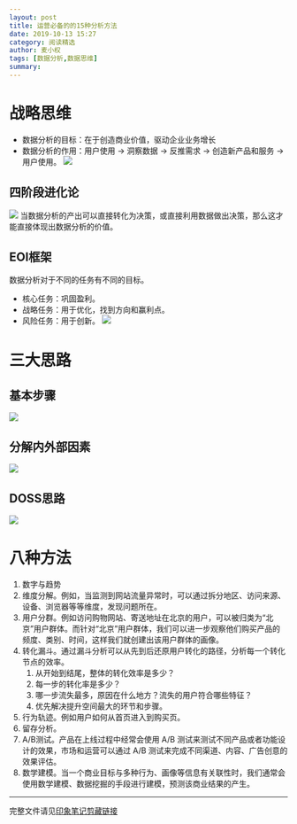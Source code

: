 ```yaml
---
layout: post
title: 运营必备的的15种分析方法
date: 2019-10-13 15:27
category: 阅读精选
author: 麦小权
tags: [数据分析,数据思维]
summary: 
---
```


# 战略思维
- 数据分析的目标：在于创造商业价值，驱动企业业务增长
- 数据分析的作用：用户使用 -> 洞察数据 -> 反推需求 -> 创造新产品和服务 -> 用户使用。
![](http://img.edgev.cn//edgev/20191013160946.png)
## 四阶段进化论
![](http://img.edgev.cn//edgev/20191013161424.png)
当数据分析的产出可以直接转化为决策，或直接利用数据做出决策，那么这才能直接体现出数据分析的价值。

## EOI框架
数据分析对于不同的任务有不同的目标。
- 核心任务：巩固盈利。
- 战略任务：用于优化，找到方向和赢利点。
- 风险任务：用于创新。
![](http://img.edgev.cn//edgev/20191013161608.jpg)

# 三大思路
## 基本步骤
![](http://img.edgev.cn//edgev/20191013161836.png)
## 分解内外部因素
![](http://img.edgev.cn//edgev/20191013161921.png)
## DOSS思路
![](http://img.edgev.cn//edgev/20191013161951.png)

# 八种方法
1. 数字与趋势
2. 维度分解。例如，当监测到网站流量异常时，可以通过拆分地区、访问来源、设备、浏览器等等维度，发现问题所在。
3. 用户分群。例如访问购物网站、寄送地址在北京的用户，可以被归类为“北京”用户群体。而针对“北京”用户群体，我们可以进一步观察他们购买产品的频度、类别、时间，这样我们就创建出该用户群体的画像。
4. 转化漏斗。通过漏斗分析可以从先到后还原用户转化的路径，分析每一个转化节点的效率。
    1. 从开始到结尾，整体的转化效率是多少？
    2. 每一步的转化率是多少？
    3. 哪一步流失最多，原因在什么地方？流失的用户符合哪些特征？
    4. 优先解决提升空间最大的环节和步骤。
5. 行为轨迹。例如用户如何从首页进入到购买页。
6. 留存分析。
7. A/B测试。产品在上线过程中经常会使用 A/B 测试来测试不同产品或者功能设计的效果，市场和运营可以通过 A/B 测试来完成不同渠道、内容、广告创意的效果评估。
8. 数学建模。当一个商业目标与多种行为、画像等信息有关联性时，我们通常会使用数学建模、数据挖掘的手段进行建模，预测该商业结果的产生。

--------

完整文件请见[印象笔记剪藏链接](https://app.yinxiang.com/fx/6a770938-bd9e-42cc-ad58-010704935032)